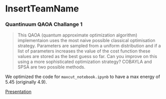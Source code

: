 # InsertTeamName

### Quantinuum QAOA Challange 1
> This QAOA (quantum approximate optimization algorithm) implementaion uses the most naive possible classical optimisation strategy. Parameters are sampled from a uniform distribution and if a list of parameters increases the value of the cost function these values are stored as the best guess so far. Can you improve on this using a more sophisticated optimization strategy? COBAYLA and SPSA are two possible methods.

We optimized the code for `maxcut_notebook.ipynb` to have a max energy of 5.45 (originally 4.9).

[Presentation](InsertTeamName.pdf)
